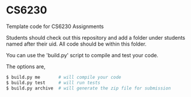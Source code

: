 CS6230
======

Template code for CS6230 Assignments

Students should check out this repository and add a folder under students named
after their uid. All code should be within this folder.

You can use the 'build.py' script to compile and test your code. 

The options are,

```bash
$ build.py me       # will compile your code 
$ build.py test     # will run tests
$ build.py archive  # will generate the zip file for submission
```


